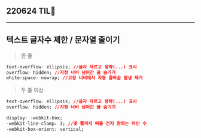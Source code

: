 ## 220624 TIL💭

---
## 텍스트 글자수 제한 / 문자열 줄이기

> 한 줄
> 

```css
text-overflow: ellipsis; //글자 자르고 생략(...) 표시
overflow: hidden; //지정 너비 넘어간 글 숨기기
white-space: nowrap; //고정 너비에서 자동 줄바꿈 발생 제거
```

> 두 줄 이상
> 

```css
text-overflow: ellipsis; //글자 자르고 생략(...) 표시
overflow: hidden; //지정 너비 넘어간 글 숨기기

display: -webkit-box;
-webkit-line-clamp: 3; //몇 줄까지 띄울 건지 원하는 라인 수
-webkit-box-orient: vertical;
```